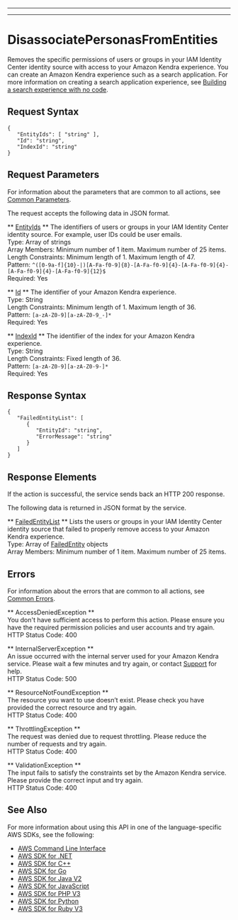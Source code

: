 --------

--------

# DisassociatePersonasFromEntities<a name="API_DisassociatePersonasFromEntities"></a>

Removes the specific permissions of users or groups in your IAM Identity Center identity source with access to your Amazon Kendra experience\. You can create an Amazon Kendra experience such as a search application\. For more information on creating a search application experience, see [Building a search experience with no code](https://docs.aws.amazon.com/kendra/latest/dg/deploying-search-experience-no-code.html)\.

## Request Syntax<a name="API_DisassociatePersonasFromEntities_RequestSyntax"></a>

```
{
   "EntityIds": [ "string" ],
   "Id": "string",
   "IndexId": "string"
}
```

## Request Parameters<a name="API_DisassociatePersonasFromEntities_RequestParameters"></a>

For information about the parameters that are common to all actions, see [Common Parameters](CommonParameters.md)\.

The request accepts the following data in JSON format\.

 ** [EntityIds](#API_DisassociatePersonasFromEntities_RequestSyntax) **   <a name="Kendra-DisassociatePersonasFromEntities-request-EntityIds"></a>
The identifiers of users or groups in your IAM Identity Center identity source\. For example, user IDs could be user emails\.  
Type: Array of strings  
Array Members: Minimum number of 1 item\. Maximum number of 25 items\.  
Length Constraints: Minimum length of 1\. Maximum length of 47\.  
Pattern: `^([0-9a-f]{10}-|)[A-Fa-f0-9]{8}-[A-Fa-f0-9]{4}-[A-Fa-f0-9]{4}-[A-Fa-f0-9]{4}-[A-Fa-f0-9]{12}$`   
Required: Yes

 ** [Id](#API_DisassociatePersonasFromEntities_RequestSyntax) **   <a name="Kendra-DisassociatePersonasFromEntities-request-Id"></a>
The identifier of your Amazon Kendra experience\.  
Type: String  
Length Constraints: Minimum length of 1\. Maximum length of 36\.  
Pattern: `[a-zA-Z0-9][a-zA-Z0-9_-]*`   
Required: Yes

 ** [IndexId](#API_DisassociatePersonasFromEntities_RequestSyntax) **   <a name="Kendra-DisassociatePersonasFromEntities-request-IndexId"></a>
The identifier of the index for your Amazon Kendra experience\.  
Type: String  
Length Constraints: Fixed length of 36\.  
Pattern: `[a-zA-Z0-9][a-zA-Z0-9-]*`   
Required: Yes

## Response Syntax<a name="API_DisassociatePersonasFromEntities_ResponseSyntax"></a>

```
{
   "FailedEntityList": [ 
      { 
         "EntityId": "string",
         "ErrorMessage": "string"
      }
   ]
}
```

## Response Elements<a name="API_DisassociatePersonasFromEntities_ResponseElements"></a>

If the action is successful, the service sends back an HTTP 200 response\.

The following data is returned in JSON format by the service\.

 ** [FailedEntityList](#API_DisassociatePersonasFromEntities_ResponseSyntax) **   <a name="Kendra-DisassociatePersonasFromEntities-response-FailedEntityList"></a>
Lists the users or groups in your IAM Identity Center identity source that failed to properly remove access to your Amazon Kendra experience\.  
Type: Array of [FailedEntity](API_FailedEntity.md) objects  
Array Members: Minimum number of 1 item\. Maximum number of 25 items\.

## Errors<a name="API_DisassociatePersonasFromEntities_Errors"></a>

For information about the errors that are common to all actions, see [Common Errors](CommonErrors.md)\.

 ** AccessDeniedException **   
You don't have sufficient access to perform this action\. Please ensure you have the required permission policies and user accounts and try again\.  
HTTP Status Code: 400

 ** InternalServerException **   
An issue occurred with the internal server used for your Amazon Kendra service\. Please wait a few minutes and try again, or contact [Support](http://aws.amazon.com/contact-us/) for help\.  
HTTP Status Code: 500

 ** ResourceNotFoundException **   
The resource you want to use doesn’t exist\. Please check you have provided the correct resource and try again\.  
HTTP Status Code: 400

 ** ThrottlingException **   
The request was denied due to request throttling\. Please reduce the number of requests and try again\.  
HTTP Status Code: 400

 ** ValidationException **   
The input fails to satisfy the constraints set by the Amazon Kendra service\. Please provide the correct input and try again\.  
HTTP Status Code: 400

## See Also<a name="API_DisassociatePersonasFromEntities_SeeAlso"></a>

For more information about using this API in one of the language\-specific AWS SDKs, see the following:
+  [AWS Command Line Interface](https://docs.aws.amazon.com/goto/aws-cli/kendra-2019-02-03/DisassociatePersonasFromEntities) 
+  [AWS SDK for \.NET](https://docs.aws.amazon.com/goto/DotNetSDKV3/kendra-2019-02-03/DisassociatePersonasFromEntities) 
+  [AWS SDK for C\+\+](https://docs.aws.amazon.com/goto/SdkForCpp/kendra-2019-02-03/DisassociatePersonasFromEntities) 
+  [AWS SDK for Go](https://docs.aws.amazon.com/goto/SdkForGoV1/kendra-2019-02-03/DisassociatePersonasFromEntities) 
+  [AWS SDK for Java V2](https://docs.aws.amazon.com/goto/SdkForJavaV2/kendra-2019-02-03/DisassociatePersonasFromEntities) 
+  [AWS SDK for JavaScript](https://docs.aws.amazon.com/goto/AWSJavaScriptSDK/kendra-2019-02-03/DisassociatePersonasFromEntities) 
+  [AWS SDK for PHP V3](https://docs.aws.amazon.com/goto/SdkForPHPV3/kendra-2019-02-03/DisassociatePersonasFromEntities) 
+  [AWS SDK for Python](https://docs.aws.amazon.com/goto/boto3/kendra-2019-02-03/DisassociatePersonasFromEntities) 
+  [AWS SDK for Ruby V3](https://docs.aws.amazon.com/goto/SdkForRubyV3/kendra-2019-02-03/DisassociatePersonasFromEntities) 